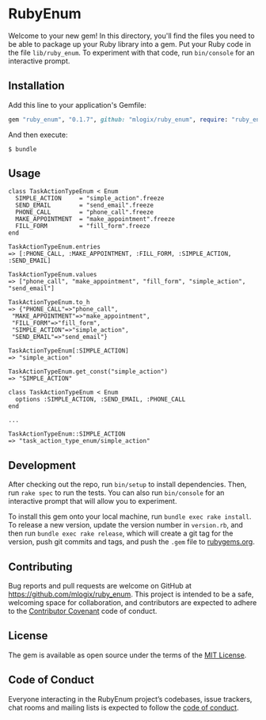 # RubyEnum

Welcome to your new gem! In this directory, you'll find the files you need to be able to package up your Ruby library into a gem. Put your Ruby code in the file `lib/ruby_enum`. To experiment with that code, run `bin/console` for an interactive prompt.


## Installation

Add this line to your application's Gemfile:

```ruby
gem "ruby_enum", "0.1.7", github: "mlogix/ruby_enum", require: "ruby_enum"
```

And then execute:

    $ bundle

## Usage

```
class TaskActionTypeEnum < Enum
  SIMPLE_ACTION     = "simple_action".freeze
  SEND_EMAIL        = "send_email".freeze
  PHONE_CALL        = "phone_call".freeze
  MAKE_APPOINTMENT  = "make_appointment".freeze
  FILL_FORM         = "fill_form".freeze
end
```

```
TaskActionTypeEnum.entries
=> [:PHONE_CALL, :MAKE_APPOINTMENT, :FILL_FORM, :SIMPLE_ACTION, :SEND_EMAIL]
```

```
TaskActionTypeEnum.values
=> ["phone_call", "make_appointment", "fill_form", "simple_action", "send_email"]
```

```
TaskActionTypeEnum.to_h
=> {"PHONE_CALL"=>"phone_call",
 "MAKE_APPOINTMENT"=>"make_appointment",
 "FILL_FORM"=>"fill_form",
 "SIMPLE_ACTION"=>"simple_action",
 "SEND_EMAIL"=>"send_email"}
```

```
TaskActionTypeEnum[:SIMPLE_ACTION]
=> "simple_action"
```

```
TaskActionTypeEnum.get_const("simple_action")
=> "SIMPLE_ACTION"
```

```
class TaskActionTypeEnum < Enum
  options :SIMPLE_ACTION, :SEND_EMAIL, :PHONE_CALL
end

...

TaskActionTypeEnum::SIMPLE_ACTION
=> "task_action_type_enum/simple_action"
```

## Development

After checking out the repo, run `bin/setup` to install dependencies. Then, run `rake spec` to run the tests. You can also run `bin/console` for an interactive prompt that will allow you to experiment.

To install this gem onto your local machine, run `bundle exec rake install`. To release a new version, update the version number in `version.rb`, and then run `bundle exec rake release`, which will create a git tag for the version, push git commits and tags, and push the `.gem` file to [rubygems.org](https://rubygems.org).

## Contributing

Bug reports and pull requests are welcome on GitHub at https://github.com/mlogix/ruby_enum. This project is intended to be a safe, welcoming space for collaboration, and contributors are expected to adhere to the [Contributor Covenant](http://contributor-covenant.org) code of conduct.

## License

The gem is available as open source under the terms of the [MIT License](https://opensource.org/licenses/MIT).

## Code of Conduct

Everyone interacting in the RubyEnum project’s codebases, issue trackers, chat rooms and mailing lists is expected to follow the [code of conduct](https://github.com/mlogix/ruby_enum/blob/master/CODE_OF_CONDUCT.md).
